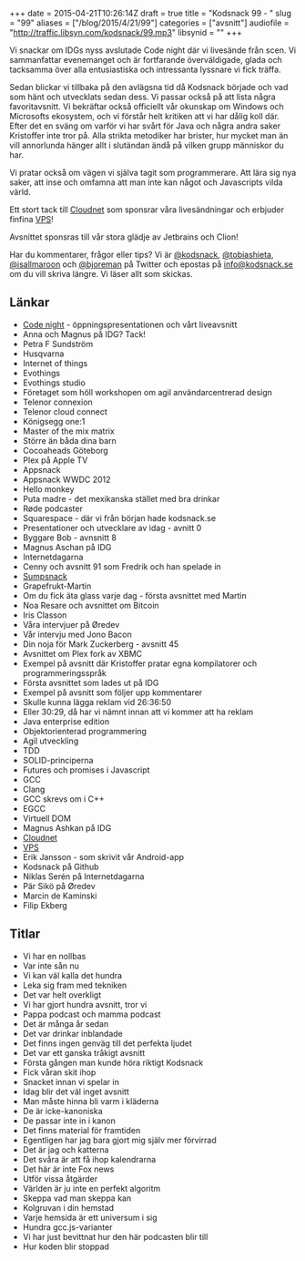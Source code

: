 +++
date = 2015-04-21T10:26:14Z
draft = true
title = "Kodsnack 99 - "
slug = "99"
aliases = ["/blog/2015/4/21/99"]
categories = ["avsnitt"]
audiofile = "http://traffic.libsyn.com/kodsnack/99.mp3"
libsynid = ""
+++

Vi snackar om IDGs nyss avslutade Code night där vi livesände från scen. Vi sammanfattar evenemanget och är fortfarande överväldigade, glada och tacksamma över alla entusiastiska och intressanta lyssnare vi fick träffa.

Sedan blickar vi tillbaka på den avlägsna tid då Kodsnack började och vad som hänt och utvecklats sedan dess. Vi passar också på att lista några favoritavsnitt. Vi bekräftar också officiellt vår okunskap om Windows och Microsofts ekosystem, och vi förstår helt kritiken att vi har dålig koll där. Efter det en sväng om varför vi har svårt för Java och några andra saker Kristoffer inte tror på. Alla strikta metodiker har brister, hur mycket man än vill annorlunda hänger allt i slutändan ändå på vilken grupp människor du har.

Vi pratar också om vägen vi själva tagit som programmerare. Att lära sig nya saker, att inse och omfamna att man inte kan något och Javascripts vilda värld.

Ett stort tack till [Cloudnet](http://www.cloudnet.se) som sponsrar våra livesändningar och erbjuder finfina  [VPS](http://en.wikipedia.org/wiki/Virtual_private_server)!

Avsnittet sponsras till vår stora glädje av Jetbrains och Clion! 

Har du kommentarer, frågor eller tips? Vi är [@kodsnack](https://www.twitter.com/kodsnack), [@tobiashieta](https://www.twitter.com/tobiashieta), [@isallmaroon](https://www.twitter.com/isallmaroon) och [@bjoreman](https://www.twitter.com/bjoreman) på Twitter och epostas på [info@kodsnack.se](mailto:info@kodsnack.se) om du vill skriva längre. Vi läser allt som skickas.

## Länkar ##
* [Code night](http://computersweden.idg.se/2.2683/1.621811/godbitarna-fran-code-night?queryText=code%20night) - öppningspresentationen och vårt liveavsnitt
* Anna och Magnus på IDG? Tack!
* Petra F Sundström
* Husqvarna
* Internet of things
* Evothings
* Evothings studio
* Företaget som höll workshopen om agil användarcentrerad design
* Telenor connexion
* Telenor cloud connect
* Königsegg one:1
* Master of the mix matrix
* Större än båda dina barn
* Cocoaheads Göteborg
* Plex på Apple TV
* Appsnack
* Appsnack WWDC 2012
* Hello monkey
* Puta madre - det mexikanska stället med bra drinkar
* Røde podcaster
* Squarespace - där vi från början hade kodsnack.se
* Presentationer och utvecklare av idag - avnitt 0
* Byggare Bob - avnsnitt 8
* Magnus Aschan på IDG
* Internetdagarna
* Cenny och avsnitt 91 som Fredrik och han spelade in
* [Sumpsnack](http://www.kodsnack.se/sumpsnack)
* Grapefrukt-Martin
* Om du fick äta glass varje dag - första avsnittet med Martin
* Noa Resare och avsnittet om Bitcoin
* Iris Classon
* Våra intervjuer på Øredev
* Vår intervju med Jono Bacon
* Din noja för Mark Zuckerberg - avsnitt 45
* Avsnittet om Plex fork av XBMC
* Exempel på avsnitt där Kristoffer pratar egna kompilatorer och programmeringsspråk
* Första avsnittet som lades ut på IDG
* Exempel på avsnitt som följer upp kommentarer
* Skulle kunna lägga reklam vid 26:36:50
* Eller 30:29, då har vi nämnt innan att vi kommer att ha reklam
* Java enterprise edition
* Objektorienterad programmering
* Agil utveckling
* TDD
* SOLID-principerna
* Futures och promises i Javascript
* GCC
* Clang
* GCC skrevs om i C++
* EGCC
* Virtuell DOM
* Magnus Ashkan på IDG
* [Cloudnet](http://www.cloudnet.se)
* [VPS](http://en.wikipedia.org/wiki/Virtual_private_server)
* Erik Jansson - som skrivit vår Android-app
* Kodsnack på Github
* Niklas Serén på Internetdagarna
* Pär Sikö på Øredev
* Marcin de Kaminski
* Filip Ekberg

## Titlar ##
* Vi har en nollbas
* Var inte sån nu
* Vi kan väl kalla det hundra
* Leka sig fram med tekniken
* Det var helt overkligt
* Vi har gjort hundra avsnitt, tror vi
* Pappa podcast och mamma podcast
* Det är många år sedan
* Det var drinkar inblandade
* Det finns ingen genväg till det perfekta ljudet
* Det var ett ganska tråkigt avsnitt
* Första gången man kunde höra riktigt Kodsnack
* Fick våran skit ihop
* Snacket innan vi spelar in
* Idag blir det väl inget avsnitt
* Man måste hinna bli varm i kläderna
* De är icke-kanoniska
* De passar inte in i kanon
* Det finns material för framtiden
* Egentligen har jag bara gjort mig själv mer förvirrad
* Det är jag och katterna
* Det svåra är att få ihop kalendrarna
* Det här är inte Fox news
* Utför vissa åtgärder
* Världen är ju inte en perfekt algoritm
* Skeppa vad man skeppa kan
* Kolgruvan i din hemstad
* Varje hemsida är ett universum i sig
* Hundra gcc.js-varianter
* Vi har just bevittnat hur den här podcasten blir till
* Hur koden blir stoppad